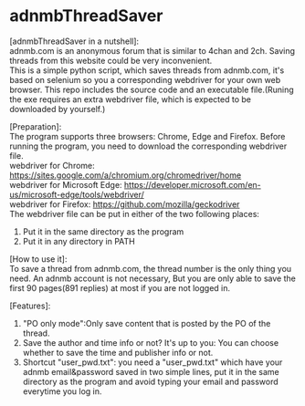 # adnmbThreadSaver

[adnmbThreadSaver in a nutshell]:  
adnmb.com is an anonymous forum that is similar to 4chan and 2ch. Saving threads from this website could be very inconvenient.  
This is a simple python script, which saves threads from adnmb.com, it's based on selenium so you a corresponding webdriver for your own web browser. This repo includes the source code and an executable file.(Runing the exe requires an extra webdriver file, which is expected to be downloaded by yourself.)  
    
[Preparation]:  
The program supports three browsers: Chrome, Edge and Firefox. Before running the program, you need to download the corresponding webdriver file.  
webdriver for Chrome: https://sites.google.com/a/chromium.org/chromedriver/home  
webdriver for Microsoft Edge: https://developer.microsoft.com/en-us/microsoft-edge/tools/webdriver/  
webdriver for Firefox: https://github.com/mozilla/geckodriver  
The webdriver file can be put in either of the two following places:  
1. Put it in the same directory as the program  
2. Put it in any directory in PATH  
  
[How to use it]:  
To save a thread from adnmb.com, the thread number is the only thing you need. An adnmb account is not necessary, But you are only able to save the first 90 pages(891 replies) at most if you are not logged in.  

[Features]:  
1. "PO only mode":Only save content that is posted by the PO of the thread.  
2. Save the author and time info or not? It's up to you: You can choose whether to save the time and publisher info or not.  
3. Shortcut "user_pwd.txt": you need a "user_pwd.txt" which have your adnmb email&password saved in two simple lines, put it in the same directory as the program and avoid typing your email and password everytime you log in.  
